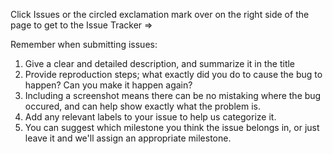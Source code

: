 Click Issues or the circled exclamation mark over on the right side of the page to get to the Issue Tracker =>

Remember when submitting issues:
 1. Give a clear and detailed description, and summarize it in the title
 2. Provide reproduction steps; what exactly did you do to cause the bug to happen? Can you make it happen again?
 3. Including a screenshot means there can be no mistaking where the bug occured, and can help show exactly what the problem is.
 4. Add any relevant labels to your issue to help us categorize it.
 5. You can suggest which milestone you think the issue belongs in, or just leave it and we'll assign an appropriate milestone.
